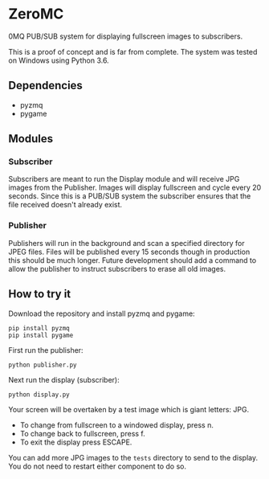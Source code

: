 # ZeroMC
0MQ PUB/SUB system for displaying fullscreen images to subscribers.

This is a proof of concept and is far from complete.
The system was tested on Windows using Python 3.6.

## Dependencies
* pyzmq
* pygame

## Modules

### Subscriber
Subscribers are meant to run the Display module and will receive JPG images from the Publisher.
Images will display fullscreen and cycle every 20 seconds.
Since this is a PUB/SUB system the subscriber ensures that the file received doesn't already exist.

### Publisher
Publishers will run in the background and scan a specified directory for JPEG files.
Files will be published every 15 seconds though in production this should be much longer.
Future development should add a command to allow the publisher to instruct subscribers to erase all old images.

## How to try it
Download the repository and install pyzmq and pygame:
```
pip install pyzmq
pip install pygame
```

First run the publisher:
```
python publisher.py
```

Next run the display (subscriber):
```
python display.py
```

Your screen will be overtaken by a test image which is giant letters: JPG.
* To change from fullscreen to a windowed display, press n.
* To change back to fullscreen, press f.
* To exit the display press ESCAPE.

You can add more JPG images to the `tests` directory to send to the display.
You do not need to restart either component to do so.
